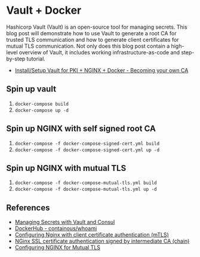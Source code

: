 # Vault + Docker

Hashicorp Vault (Vault) is an open-source tool for managing secrets. This blog post will demonstrate how to use Vault to generate a root CA for trusted TLS communication and how to generate client certificates for mutual TLS communication. Not only does this blog post contain a high-level overview of Vault, it includes working infrastructure-as-code and step-by-step tutorial.

* [Install/Setup Vault for PKI + NGINX + Docker - Becoming your own CA](https://holdmybeersecurity.com/2020/07/09/install-setup-vault-for-pki-nginx-docker-becoming-your-own-ca)


## Spin up vault
1. `docker-compose build`
1. `docker-compose up -d`

## Spin up NGINX with self signed root CA
1. `docker-compose -f docker-compose-signed-cert.yml build`
1. `docker-compose -f docker-compose-signed-cert.yml up -d`

## Spin up NGINX with mutual TLS
1. `docker-compose -f docker-compose-mutual-tls.yml build`
1. `docker-compose -f docker-compose-mutual-tls.yml up -d`

## References
* [Managing Secrets with Vault and Consul](https://testdriven.io/blog/managing-secrets-with-vault-and-consul/)
* [DockerHub - containous/whoami](https://hub.docker.com/r/containous/whoami)
* [Configuring Nginx with client certificate authentication (mTLS)](https://wott.io/blog/tutorials/2019/07/15/mtls-with-nginx)
* [NGinx SSL certificate authentication signed by intermediate CA (chain)](https://stackoverflow.com/questions/8431528/nginx-ssl-certificate-authentication-signed-by-intermediate-ca-chain)
* [Configuring NGINX for Mutual TLS](https://www.docusign.com/blog/dsdev-configuring-nginx-mutual-tls)
